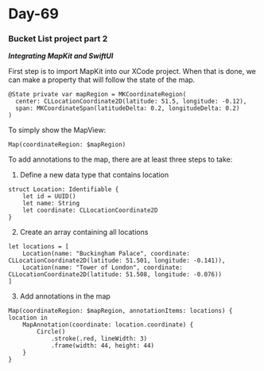 # Day-69
### **Bucket List project part 2**

***Integrating MapKit and SwiftUI***

First step is to import MapKit into our XCode project. When that is done, we can make a property that will follow the state of the map.

```
@State private var mapRegion = MKCoordinateRegion(
  center: CLLocationCoordinate2D(latitude: 51.5, longitude: -0.12), 
  span: MKCoordinateSpan(latitudeDelta: 0.2, longitudeDelta: 0.2)
)
```

To simply show the MapView:

```
Map(coordinateRegion: $mapRegion)
```

To add annotations to the map, there are at least three steps to take:

1. Define a new data type that contains location
```
struct Location: Identifiable {
    let id = UUID()
    let name: String
    let coordinate: CLLocationCoordinate2D
}
```

2. Create an array containing all locations
```
let locations = [
    Location(name: "Buckingham Palace", coordinate: CLLocationCoordinate2D(latitude: 51.501, longitude: -0.141)),
    Location(name: "Tower of London", coordinate: CLLocationCoordinate2D(latitude: 51.508, longitude: -0.076))
]
```

3. Add annotations in the map
```
Map(coordinateRegion: $mapRegion, annotationItems: locations) { location in
    MapAnnotation(coordinate: location.coordinate) {
        Circle()
            .stroke(.red, lineWidth: 3)
            .frame(width: 44, height: 44)
    }
}
```



